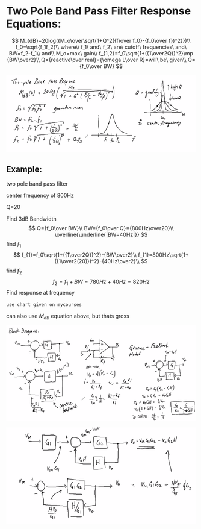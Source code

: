 # Two Pole Band Pass Filter Response Equations:

$$
M_{dB}=20log({M_o\over\sqrt{1+Q^2({f\over f_0}-{f_0\over f})^2}})\\
f_0=\sqrt{f_1f_2}\\
where\\
f_1\ and\ f_2\ are\ cutoff\ frequencies\ and\ BW=f_2-f_1\\
and\\
M_o=max\ gain\\
f_{1,2}=f_0\sqrt{1+({1\over2Q})^2}\mp {BW\over2}\\
Q={reactive\over real}={\omega L\over R}=will\ be\ given\\
Q={f_0\over BW}
$$

![image-20200420160648576](4-20_Notes.assets/image-20200420160648576.png)

## Example:

two pole band pass filter

center frequency of 800Hz

Q=20



Find 3dB Bandwidth
$$
Q={f_0\over BW}\\
BW={f_0\over Q}={800Hz\over20}\\
\overline{\underline{|BW=40Hz|}}
$$
find $f_1$
$$
f_{1}=f_0\sqrt{1+({1\over2Q})^2}-{BW\over2}\\
f_{1}=800Hz\sqrt{1+({1\over2(20)})^2}-{40Hz\over2}\\
$$
find $f_2$
$$
f_2=f_1+BW=780Hz+40Hz=820Hz
$$
Find response at frequency

`use chart given on mycourses`

can also use $M_{dB}$ equation above, but thats gross

![image-20200420163801196](4-20_Notes.assets/image-20200420163801196.png)

![image-20200420164431655](4-20_Notes.assets/image-20200420164431655.png)


